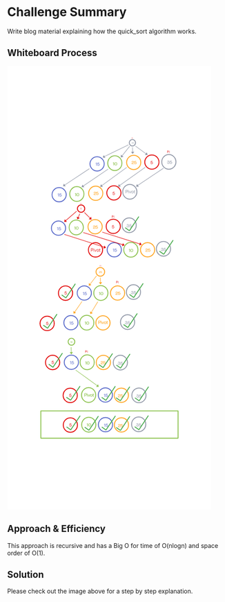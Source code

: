 # Challenge Summary

<!-- Description of the challenge -->

Write blog material explaining how the quick_sort algorithm works.

## Whiteboard Process

<!-- Embedded whiteboard image -->

![whiteboard](./quick_sort.png)

## Approach & Efficiency

<!-- What approach did you take? Why? What is the Big O space/time for this approach? -->

This approach is recursive and has a Big O for time of O(nlogn) and space order of O(1).

## Solution

<!-- Show how to run your code, and examples of it in action -->

Please check out the image above for a step by step explanation.
